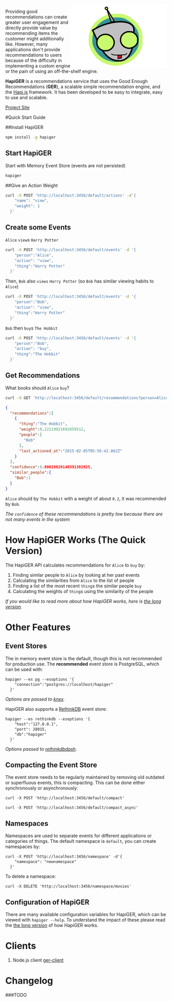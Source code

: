 <img src="./assets/hapiger300x200.png" align="right" alt="HapiGER logo" />

Providing good recommendations can create greater user engagement and directly provide value by recommending items the customer might additionally like. However, many applications don't provide recommendations to users because of the difficulty in implementing a custom engine or the pain of using an off-the-shelf engine.

**HapiGER** is a recommendations service that uses the Good Enough Recommendations (**GER**), a scalable simple recommendation engine, and the [Hapi.js](http://hapijs.org) framework. It has been developed to be easy to integrate, easy to use and scalable.

[Project Site](http://www.hapiger.com)

#Quick Start Guide

##Install HapiGER

```bash
npm install -g hapiger
```

## Start HapiGER

Start with Memory Event Store (events are not persisted)

```bash
hapiger
```

##Give an Action Weight

```bash
curl -X POST 'http://localhost:3456/default/actions' -d'{
    "name": "view", 
    "weight": 1
  }'
```

## Create some Events

`Alice` `view`s `Harry Potter` 

```bash
curl -X POST 'http://localhost:3456/default/events' -d '{
    "person":"Alice", 
    "action": "view", 
    "thing":"Harry Potter"
  }' 
```

Then, `Bob` also `views` `Harry Potter` (so `Bob` has similar viewing habits to `Alice`)

```bash
curl -X POST 'http://localhost:3456/default/events' -d '{
    "person":"Bob", 
    "action": "view", 
    "thing":"Harry Potter"
  }'
```

`Bob` then `buy`s `The Hobbit`

```bash
curl -X POST 'http://localhost:3456/default/events' -d '{
    "person":"Bob", 
    "action": "buy", 
    "thing":"The Hobbit"
  }'
```

## Get Recommendations

What books should `Alice` `buy`?

```bash
curl -X GET 'http://localhost:3456/default/recommendations?person=Alice&action=buy'
```

```JSON
{
  "recommendations":[
    {
      "thing":"The Hobbit",
      "weight":0.22119921692859512,
      "people":[
        "Bob"
      ],
      "last_actioned_at":"2015-02-05T05:56:42.862Z"
    }
  ],
  "confidence":0.00019020140391302825,
  "similar_people":{
    "Bob":1
  }
}
```

`Alice` should by `The Hobbit` with a weight of about `0.2`, it was recommended by `Bob`.

*The `confidence` of these recommendations is pretty low because there are not many events in the system*

# How HapiGER Works (The Quick Version)

The HapiGER API calculates recommendations for `Alice` to `buy` by:

1. Finding similar people to `Alice` by looking at her past events
2. Calculating the similarities from `Alice` to the list of people
3. Finding a list of the most recent `thing`s the similar people `buy`
4. Calculating the weights of `thing`s using the similarity of the people

*If you would like to read more about how HapiGER works, here is [the long version](http://www.maori.geek.nz/post/how_ger_generates_recommendations_the_anatomy_of_a_recommendations_engine).*

# Other Features

## Event Stores

The in memory event store is the default, though this is not recommended for production use. The **recommended** event store is PostgreSQL, which can be used with:

```
hapiger --es pg --esoptions '{
    "connection":"postgres://localhost/hapiger"
  }'  
```

*Options are passed to [knex](http://knexjs.org/).*

HapiGER also supports a [RethinkDB](http://rethinkdb.com/) event store:

```
hapiger --es rethinkdb --esoptions '{
    "host":"127.0.0.1",
    "port": 28015,
    "db":"hapiger"
  }'
```

*Options passed to [rethinkdbdash](https://github.com/neumino/rethinkdbdash).*

## Compacting the Event Store

The event store needs to be regularly maintained by removing old outdated or superfluous events, this is compacting. This can be done either synchronously or asynchronously:

```
curl -X POST 'http://localhost:3456/default/compact'
```


```
curl -X POST 'http://localhost:3456/default/compact_async'
```


## Namespaces

Namespaces are used to separate events for different applications or categories of things. The default namespace is `default`, you can create namespaces by:

```
curl -X POST 'http://localhost:3456/namespace' -d'{
    "namespace": "newnamespace"
  }'  
```

To delete a namespace:

```
curl -X DELETE 'http://localhost:3456/namespace/movies'
```

## Configuration of HapiGER

There are many available configuration variables for HapiGER, which can be viewed with `hapiger --help`. To understand the impact of these please read the [the long version](http://www.maori.geek.nz/post/how_ger_generates_recommendations_the_anatomy_of_a_recommendations_engine) of how HapiGER works.

# Clients

1. Node.js client [ger-client](https://www.npmjs.com/package/ger-client)

# Changelog

###TODO
